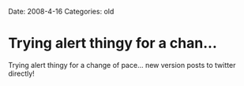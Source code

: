 Date: 2008-4-16
Categories: old

# Trying alert thingy for a chan...

Trying alert thingy for a change of pace... new version posts to twitter directly!
